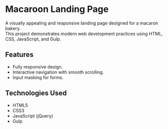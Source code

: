 # Macaroon Landing Page

A visually appealing and responsive landing page designed for a macaron bakery.  
This project demonstrates modern web development practices using HTML, CSS, JavaScript, and Gulp.

## Features
- Fully responsive design.
- Interactive navigation with smooth scrolling.
- Input masking for forms.

## Technologies Used
- HTML5
- CSS3
- JavaScript (jQuery)
- Gulp


